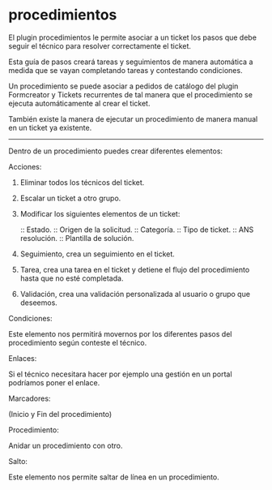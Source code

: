 # procedimientos
El plugin procedimientos le permite asociar a un ticket los pasos que debe seguir el técnico para resolver correctamente el ticket. 

Esta guía de pasos creará tareas y seguimientos de manera automática a medida que se vayan completando tareas y contestando condiciones.         

Un procedimiento se puede asociar a pedidos de catálogo del plugin Formcreator y Tickets recurrentes de tal manera que el procedimiento se ejecuta automáticamente al crear el ticket.

También existe la manera de ejecutar un procedimiento de manera manual en un ticket ya existente.

-----------------------------------------

Dentro de un procedimiento puedes crear diferentes elementos:

Acciones: 

   1) Eliminar todos los técnicos del ticket.
   2) Escalar un ticket a otro grupo.
   3) Modificar los siguientes elementos de un ticket:

      :: Estado.
      :: Origen de la solicitud.
      :: Categoría.
      :: Tipo de ticket.
      :: ANS resolución.
      :: Plantilla de solución.

   4) Seguimiento, crea un seguimiento en el ticket.
   5) Tarea, crea una tarea en el ticket y detiene el flujo del procedimiento hasta que no esté completada.
   6) Validación, crea una validación personalizada al usuario o grupo que deseemos.

Condiciones: 

   Este elemento nos permitirá movernos por los diferentes pasos del procedimiento según conteste el técnico.
 
Enlaces:

   Si el técnico necesitara hacer por ejemplo una gestión en un portal podríamos poner el enlace.
   
Marcadores:  

   (Inicio y Fin del procedimiento)

Procedimiento: 
   
   Anidar un procedimiento con otro.

Salto: 
   
   Este elemento nos permite saltar de línea en un procedimiento. 
